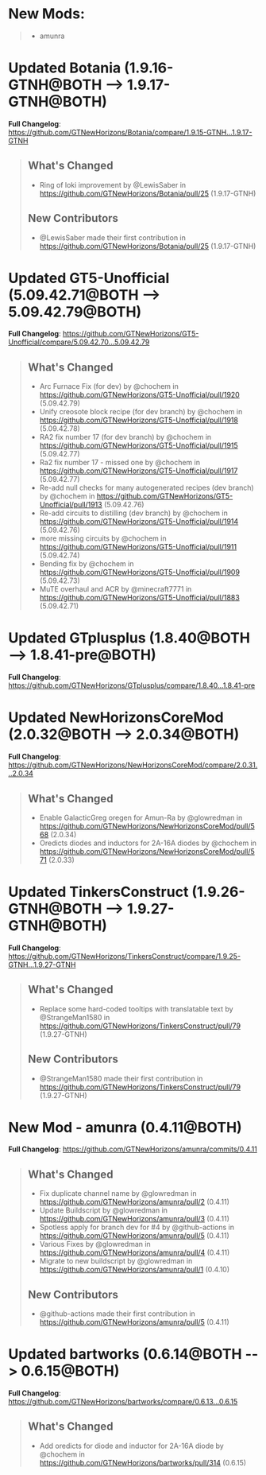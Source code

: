 # New Mods:
> * amunra
# Updated Botania (1.9.16-GTNH@BOTH --> 1.9.17-GTNH@BOTH)
**Full Changelog**: https://github.com/GTNewHorizons/Botania/compare/1.9.15-GTNH...1.9.17-GTNH
>## What's Changed
> * Ring of loki improvement by @LewisSaber in https://github.com/GTNewHorizons/Botania/pull/25 (1.9.17-GTNH)
>
>## New Contributors
> * @LewisSaber made their first contribution in https://github.com/GTNewHorizons/Botania/pull/25 (1.9.17-GTNH)
>

# Updated GT5-Unofficial (5.09.42.71@BOTH --> 5.09.42.79@BOTH)
**Full Changelog**: https://github.com/GTNewHorizons/GT5-Unofficial/compare/5.09.42.70...5.09.42.79
>## What's Changed
> * Arc Furnace Fix (for dev) by @chochem in https://github.com/GTNewHorizons/GT5-Unofficial/pull/1920 (5.09.42.79)
> * Unify creosote block recipe (for dev branch) by @chochem in https://github.com/GTNewHorizons/GT5-Unofficial/pull/1918 (5.09.42.78)
> * RA2 fix number 17 (for dev branch) by @chochem in https://github.com/GTNewHorizons/GT5-Unofficial/pull/1915 (5.09.42.77)
> * Ra2 fix number 17 - missed one by @chochem in https://github.com/GTNewHorizons/GT5-Unofficial/pull/1917 (5.09.42.77)
> * Re-add null checks for many autogenerated recipes (dev branch) by @chochem in https://github.com/GTNewHorizons/GT5-Unofficial/pull/1913 (5.09.42.76)
> * Re-add circuits to distilling (dev branch) by @chochem in https://github.com/GTNewHorizons/GT5-Unofficial/pull/1914 (5.09.42.76)
> * more missing circuits by @chochem in https://github.com/GTNewHorizons/GT5-Unofficial/pull/1911 (5.09.42.74)
> * Bending fix by @chochem in https://github.com/GTNewHorizons/GT5-Unofficial/pull/1909 (5.09.42.73)
> * MuTE overhaul and ACR by @minecraft7771 in https://github.com/GTNewHorizons/GT5-Unofficial/pull/1883 (5.09.42.71)
>

# Updated GTplusplus (1.8.40@BOTH --> 1.8.41-pre@BOTH)
**Full Changelog**: https://github.com/GTNewHorizons/GTplusplus/compare/1.8.40...1.8.41-pre

# Updated NewHorizonsCoreMod (2.0.32@BOTH --> 2.0.34@BOTH)
**Full Changelog**: https://github.com/GTNewHorizons/NewHorizonsCoreMod/compare/2.0.31...2.0.34
>## What's Changed
> * Enable GalacticGreg oregen for Amun-Ra by @glowredman in https://github.com/GTNewHorizons/NewHorizonsCoreMod/pull/568 (2.0.34)
> * Oredicts diodes and inductors for 2A-16A diodes by @chochem in https://github.com/GTNewHorizons/NewHorizonsCoreMod/pull/571 (2.0.33)
>

# Updated TinkersConstruct (1.9.26-GTNH@BOTH --> 1.9.27-GTNH@BOTH)
**Full Changelog**: https://github.com/GTNewHorizons/TinkersConstruct/compare/1.9.25-GTNH...1.9.27-GTNH
>## What's Changed
> * Replace some hard-coded tooltips with translatable text by @StrangeMan1580 in https://github.com/GTNewHorizons/TinkersConstruct/pull/79 (1.9.27-GTNH)
>
>## New Contributors
> * @StrangeMan1580 made their first contribution in https://github.com/GTNewHorizons/TinkersConstruct/pull/79 (1.9.27-GTNH)
>

# New Mod - amunra (0.4.11@BOTH)
**Full Changelog**: https://github.com/GTNewHorizons/amunra/commits/0.4.11
>## What's Changed
> * Fix duplicate channel name by @glowredman in https://github.com/GTNewHorizons/amunra/pull/2 (0.4.11)
> * Update Buildscript by @glowredman in https://github.com/GTNewHorizons/amunra/pull/3 (0.4.11)
> * Spotless apply for branch dev for #4 by @github-actions in https://github.com/GTNewHorizons/amunra/pull/5 (0.4.11)
> * Various Fixes by @glowredman in https://github.com/GTNewHorizons/amunra/pull/4 (0.4.11)
> * Migrate to new buildscript by @glowredman in https://github.com/GTNewHorizons/amunra/pull/1 (0.4.10)
>
>## New Contributors
> * @github-actions made their first contribution in https://github.com/GTNewHorizons/amunra/pull/5 (0.4.11)
>

# Updated bartworks (0.6.14@BOTH --> 0.6.15@BOTH)
**Full Changelog**: https://github.com/GTNewHorizons/bartworks/compare/0.6.13...0.6.15
>## What's Changed
> * Add oredicts for diode and inductor for 2A-16A diode by @chochem in https://github.com/GTNewHorizons/bartworks/pull/314 (0.6.15)
>

